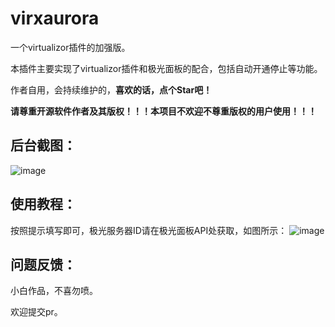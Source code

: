 # virxaurora

一个virtualizor插件的加强版。

本插件主要实现了virtualizor插件和极光面板的配合，包括自动开通停止等功能。

作者自用，会持续维护的，**喜欢的话，点个Star吧！**

**请尊重开源软件作者及其版权！！！本项目不欢迎不尊重版权的用户使用！！！**

## 后台截图：

![image](https://user-images.githubusercontent.com/40296672/158090393-d6bca24d-8df0-4947-b7d4-27fbd3bcab75.png)

## 使用教程：

按照提示填写即可，极光服务器ID请在极光面板API处获取，如图所示：
![image](https://user-images.githubusercontent.com/40296672/158091262-cc12930c-ff13-4c9d-8c48-dc246ca9df58.png)

## 问题反馈：

[TG@dann365]: https://t.me/dann365

小白作品，不喜勿喷。

欢迎提交pr。



